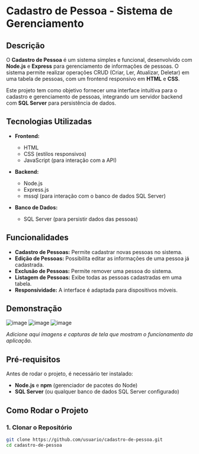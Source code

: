 # Cadastro de Pessoa - Sistema de Gerenciamento

## Descrição

O **Cadastro de Pessoa** é um sistema simples e funcional, desenvolvido com **Node.js** e **Express** para gerenciamento de informações de pessoas. O sistema permite realizar operações CRUD (Criar, Ler, Atualizar, Deletar) em uma tabela de pessoas, com um frontend responsivo em **HTML** e **CSS**. 

Este projeto tem como objetivo fornecer uma interface intuitiva para o cadastro e gerenciamento de pessoas, integrando um servidor backend com **SQL Server** para persistência de dados.

## Tecnologias Utilizadas

- **Frontend:**
  - HTML
  - CSS (estilos responsivos)
  - JavaScript (para interação com a API)
  
- **Backend:**
  - Node.js
  - Express.js
  - mssql (para interação com o banco de dados SQL Server)

- **Banco de Dados:**
  - SQL Server (para persistir dados das pessoas)

## Funcionalidades

- **Cadastro de Pessoas:** Permite cadastrar novas pessoas no sistema.
- **Edição de Pessoas:** Possibilita editar as informações de uma pessoa já cadastrada.
- **Exclusão de Pessoas:** Permite remover uma pessoa do sistema.
- **Listagem de Pessoas:** Exibe todas as pessoas cadastradas em uma tabela.
- **Responsividade:** A interface é adaptada para dispositivos móveis.

## Demonstração

![image](https://github.com/user-attachments/assets/702a8b75-9fda-4df8-a291-4d2433b4beea)
![image](https://github.com/user-attachments/assets/a954ea9c-2b4f-4d57-a66c-f1a4a516ecdb)
![image](https://github.com/user-attachments/assets/7ac075f3-c079-4926-a48d-713a4a765a6a)



*Adicione aqui imagens e capturas de tela que mostram o funcionamento da aplicação.*

## Pré-requisitos

Antes de rodar o projeto, é necessário ter instalado:

- **Node.js** e **npm** (gerenciador de pacotes do Node)
- **SQL Server** (ou qualquer banco de dados SQL Server configurado)

## Como Rodar o Projeto

### 1. Clonar o Repositório

```bash
git clone https://github.com/usuario/cadastro-de-pessoa.git
cd cadastro-de-pessoa
